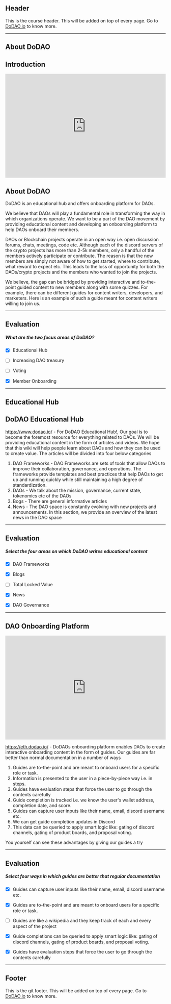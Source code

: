 ## Header
This is the course header. This will be added on top of every page. Go to [DoDAO.io](https://www.dodao.io) to know more.

---

## About DoDAO


## Introduction

<div style="position: relative; padding-bottom: 64.70940683043739%; height: 0;"><iframe src="https://www.loom.com/embed/e4071035f8584e2aa745543d591174d8" frameborder="0" webkitallowfullscreen mozallowfullscreen allowfullscreen style="position: absolute; top: 0; left: 0; width: 100%; height: 100%;"></iframe></div>

## About DoDAO
DoDAO is an educational hub and offers onboarding platform for DAOs. 

We believe that DAOs will play a fundamental role in transforming the way in which organizations operate. We want to be a part of the DAO movement by providing educational content and developing an onboarding platform to help DAOs onboard their members.  

DAOs or Blockchain projects operate in an open way i.e. open discussion forums, chats, meetings, code etc. Although each of the discord servers of the crypto projects has more than 2-5k members, only a handful of the members actively participate or contribute. The reason is that the new members are simply not aware of how to get started, where to contribute, what reward to expect etc. This leads to the loss of opportunity for both the DAOs/crypto projects and the members who wanted to join the projects.

We believe, the gap can be bridged by providing interactive and to-the-point guided content to new members along with some quizzes. For example, there can be different guides for content writers, developers, and marketers. Here is an example of such a guide meant for content writers willing to join us.

    


---
## Evaluation





##### What are the two focus areas of DoDAO?  

- [x]  Educational Hub
- [ ]  Increasing DAO treasury
- [ ]  Voting
- [x]  Member Onboarding

    


---
## Educational Hub

## DoDAO Educational Hub
https://www.dodao.io/ - For DoDAO Educational Hub!, Our goal is to become the foremost resource for everything related to DAOs. We will be providing educational content in the form of articles and videos. We hope that this wiki will help people learn about DAOs and how they can be used to create value. The articles will be divided into four below categories

1) DAO Frameworks - DAO Frameworks are sets of tools that allow DAOs to improve their collaboration, governance, and operations. The frameworks provide templates and best practices that help DAOs to get up and running quickly while still maintaining a high degree of standardization.
2) DAOs - We talk about the mission, governance, current state, tokenomics etc of the DAOs
3) Bogs - There are general informative articles
4) News - The DAO space is constantly evolving with new projects and announcements. In this section, we provide an overview of the latest news in the DAO space


    


---
## Evaluation





##### Select the four areas on which DoDAO writes educational content  

- [x]  DAO Frameworks
- [x]  Blogs
- [ ]  Total Locked Value
- [x]  News
- [x]  DAO Governance

    


---
## DAO Onboarding Platform

<div style="position: relative; padding-bottom: 64.70940683043739%; height: 0;"><iframe src="https://www.loom.com/embed/ccc94d1aaddb4a0e80e2e652d4ca4aae" frameborder="0" webkitallowfullscreen mozallowfullscreen allowfullscreen style="position: absolute; top: 0; left: 0; width: 100%; height: 100%;"></iframe></div>

https://eth.dodao.io/ - DoDAOs onboarding platform enables DAOs to create interactive onboarding content in the form of guides. Our guides are far better than normal documentation in a number of ways
1) Guides are to-the-point and are meant to onboard users for a specific role or task.
2) Information is presented to the user in a piece-by-piece way i.e. in steps.
3) Guides have evaluation steps that force the user to go through the contents carefully
4) Guide completion is tracked i.e. we know the user's wallet address, completion date, and score.
5) Guides can capture user inputs like their name, email, discord username etc.
6) We can get guide completion updates in Discord 
7) This data can be queried to apply smart logic like: gating of discord channels, gating of product boards, and proposal voting.

You yourself can see these advantages by giving our guides a try



    


---
## Evaluation





##### Select four ways in which guides are better that regular documentation  

- [x]  Guides can capture user inputs like their name, email, discord username etc.
- [x]  Guides are to-the-point and are meant to onboard users for a specific role or task.
- [ ]  Guides are like a wikipedia and they keep track of each and every aspect of the project
- [x]  Guide completions can be queried to apply smart logic like: gating of discord channels, gating of product boards, and proposal voting.
- [x]  Guides have evaluation steps that force the user to go through the contents carefully

    


---
## Footer
This is the git footer. This will be added on top of every page. Go to [DoDAO.io](https://www.dodao.io) to know more.
    
